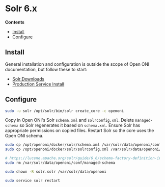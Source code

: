 # Solr 6.x

**Contents**

- [Install](#install)
- [Configure](#configure)

## Install

General installation and configuration is outside the scope of Open ONI
documentation, but follow these to start:
- [Solr Downloads](https://lucene.apache.org/solr/downloads.html)
- [Production Service
  Install](https://lucene.apache.org/solr/guide/6_6/taking-solr-to-production.html#TakingSolrtoProduction-ServiceInstallationScript)

## Configure
```bash
sudo -u solr /opt/solr/bin/solr create_core -c openoni
```

Copy in Open ONI's Solr `schema.xml` and `solrconfig.xml`. Delete
`managed-schema` so Solr regenerates it based on `schema.xml`. Ensure Solr has
appropriate permissions on copied files. Restart Solr so the core uses the Open
ONI schema.

```bash
sudo cp /opt/openoni/docker/solr/schema.xml /var/solr/data/openoni/conf/schema.xml
sudo cp /opt/openoni/docker/solr/solrconfig.xml /var/solr/data/openoni/conf/solrconfig.xml

# https://lucene.apache.org/solr/guide/6_6/schema-factory-definition-in-solrconfig.html#SchemaFactoryDefinitioninSolrConfig-Switchingfromschema.xmltoManagedSchema
sudo rm /var/solr/data/openoni/conf/managed-schema

sudo chown -R solr.solr /var/solr/data/openoni

sudo service solr restart
```

